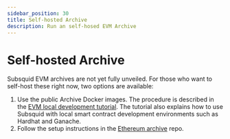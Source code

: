 ```yaml
---
sidebar_position: 30
title: Self-hosted Archive
description: Run an self-hosed EVM Archive
---
```


# Self-hosted Archive

Subsquid EVM archives are not yet fully unveiled. For those who want to self-host these right now, two options are available:
1. Use the public Archive Docker images. The procedure is described in the [EVM local development tutorial](/tutorials/ethereum-local-development). The tutorial also explains how to use Subsquid with local smart contract development environments such as Hardhat and Ganache.
2. Follow the setup instructions in the [Ethereum archive](https://github.com/subsquid/eth-archive) repo.
